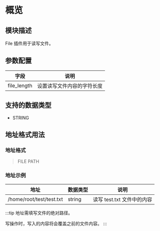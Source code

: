 # 概览

## 模块描述

File 插件用于读写文件。

## 参数配置

| 字段         | 说明                  |
| ----------- | --------------------- |
| file_length | 设置读写文件内容的字符长度 |

## 支持的数据类型

* STRING

## 地址格式用法

### 地址格式

> FILE PATH

### 地址示例

| 地址                      | 数据类型 | 说明                     |
| ------------------------ | ------ | ------------------------ |
| /home/root/test/test.txt | string | 读写 test.txt 文件中的内容 |

:::tip
地址需填写文件的绝对路径。

写操作时，写入的内容将会覆盖之前的文件内容。
:::